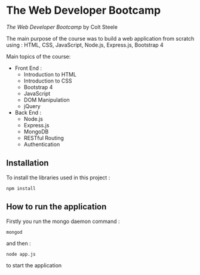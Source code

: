 # The Web Developer Bootcamp
*The Web Developer Bootcamp* by Colt Steele

The main purpose of the course was to build a web application from scratch using : HTML, CSS, JavaScript, Node.js, Express.js, Bootstrap 4


 Main topics of the course:
 - Front End :
	 - Introduction to HTML
	 - Introduction to CSS 
	 - Bootstrap 4 
	 - JavaScript
	 - DOM Manipulation
	 - jQuery
 - Back End :
	 - Node.js
	 - Express.js
	 - MongoDB
	 - RESTful Routing
	 - Authentication



## Installation
To install the libraries used in this project :

	npm install 

## How to run the application
Firstly you run the mongo daemon command :
	
	mongod
	
and then :
	
	node app.js
	
to start the application
